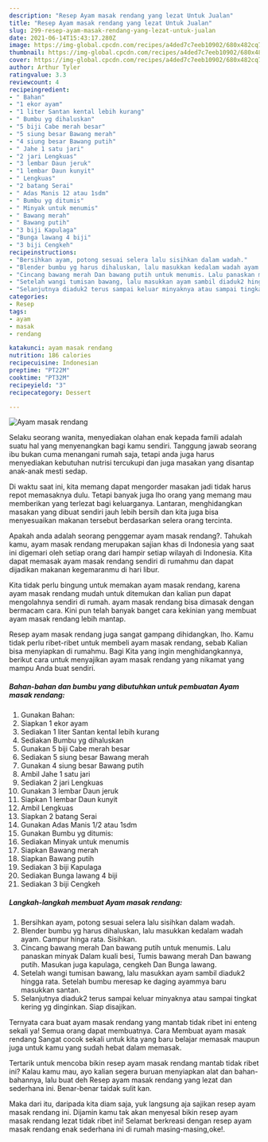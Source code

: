 ```yaml
---
description: "Resep Ayam masak rendang yang lezat Untuk Jualan"
title: "Resep Ayam masak rendang yang lezat Untuk Jualan"
slug: 299-resep-ayam-masak-rendang-yang-lezat-untuk-jualan
date: 2021-06-14T15:43:17.280Z
image: https://img-global.cpcdn.com/recipes/a4ded7c7eeb10902/680x482cq70/ayam-masak-rendang-foto-resep-utama.jpg
thumbnail: https://img-global.cpcdn.com/recipes/a4ded7c7eeb10902/680x482cq70/ayam-masak-rendang-foto-resep-utama.jpg
cover: https://img-global.cpcdn.com/recipes/a4ded7c7eeb10902/680x482cq70/ayam-masak-rendang-foto-resep-utama.jpg
author: Arthur Tyler
ratingvalue: 3.3
reviewcount: 4
recipeingredient:
- " Bahan"
- "1 ekor ayam"
- "1 liter Santan kental lebih kurang"
- " Bumbu yg dihaluskan"
- "5 biji Cabe merah besar"
- "5 siung besar Bawang merah"
- "4 siung besar Bawang putih"
- " Jahe 1 satu jari"
- "2 jari Lengkuas"
- "3 lembar Daun jeruk"
- "1 lembar Daun kunyit"
- " Lengkuas"
- "2 batang Serai"
- " Adas Manis 12 atau 1sdm"
- " Bumbu yg ditumis"
- " Minyak untuk menumis"
- " Bawang merah"
- " Bawang putih"
- "3 biji Kapulaga"
- "Bunga lawang 4 biji"
- "3 biji Cengkeh"
recipeinstructions:
- "Bersihkan ayam, potong sesuai selera lalu sisihkan dalam wadah."
- "Blender bumbu yg harus dihaluskan, lalu masukkan kedalam wadah ayam. Campur hinga rata. Sisihkan."
- "Cincang bawang merah Dan bawang putih untuk menumis. Lalu panaskan minyak Dalam kuali besi, Tumis bawang merah Dan bawang putih. Masukan juga kapulaga, cengkeh Dan Bunga lawang."
- "Setelah wangi tumisan bawang, lalu masukkan ayam sambil diaduk2 hingga rata. Setelah bumbu meresap ke daging ayammya baru masukkan santan."
- "Selanjutnya diaduk2 terus sampai keluar minyaknya atau sampai tingkat kering yg dinginkan. Siap disajikan."
categories:
- Resep
tags:
- ayam
- masak
- rendang

katakunci: ayam masak rendang 
nutrition: 186 calories
recipecuisine: Indonesian
preptime: "PT22M"
cooktime: "PT32M"
recipeyield: "3"
recipecategory: Dessert

---
```



![Ayam masak rendang](https://img-global.cpcdn.com/recipes/a4ded7c7eeb10902/680x482cq70/ayam-masak-rendang-foto-resep-utama.jpg)

Selaku seorang wanita, menyediakan olahan enak kepada famili adalah suatu hal yang menyenangkan bagi kamu sendiri. Tanggung jawab seorang ibu bukan cuma menangani rumah saja, tetapi anda juga harus menyediakan kebutuhan nutrisi tercukupi dan juga masakan yang disantap anak-anak mesti sedap.

Di waktu  saat ini, kita memang dapat mengorder masakan jadi tidak harus repot memasaknya dulu. Tetapi banyak juga lho orang yang memang mau memberikan yang terlezat bagi keluarganya. Lantaran, menghidangkan masakan yang dibuat sendiri jauh lebih bersih dan kita juga bisa menyesuaikan makanan tersebut berdasarkan selera orang tercinta. 



Apakah anda adalah seorang penggemar ayam masak rendang?. Tahukah kamu, ayam masak rendang merupakan sajian khas di Indonesia yang saat ini digemari oleh setiap orang dari hampir setiap wilayah di Indonesia. Kita dapat memasak ayam masak rendang sendiri di rumahmu dan dapat dijadikan makanan kegemaranmu di hari libur.

Kita tidak perlu bingung untuk memakan ayam masak rendang, karena ayam masak rendang mudah untuk ditemukan dan kalian pun dapat mengolahnya sendiri di rumah. ayam masak rendang bisa dimasak dengan bermacam cara. Kini pun telah banyak banget cara kekinian yang membuat ayam masak rendang lebih mantap.

Resep ayam masak rendang juga sangat gampang dihidangkan, lho. Kamu tidak perlu ribet-ribet untuk membeli ayam masak rendang, sebab Kalian bisa menyiapkan di rumahmu. Bagi Kita yang ingin menghidangkannya, berikut cara untuk menyajikan ayam masak rendang yang nikamat yang mampu Anda buat sendiri.

<!--inarticleads1-->

##### Bahan-bahan dan bumbu yang dibutuhkan untuk pembuatan Ayam masak rendang:

1. Gunakan  Bahan:
1. Siapkan 1 ekor ayam
1. Sediakan 1 liter Santan kental lebih kurang
1. Sediakan  Bumbu yg dihaluskan
1. Gunakan 5 biji Cabe merah besar
1. Sediakan 5 siung besar Bawang merah
1. Gunakan 4 siung besar Bawang putih
1. Ambil  Jahe 1 satu jari
1. Sediakan 2 jari Lengkuas
1. Gunakan 3 lembar Daun jeruk
1. Siapkan 1 lembar Daun kunyit
1. Ambil  Lengkuas
1. Siapkan 2 batang Serai
1. Gunakan  Adas Manis 1/2 atau 1sdm
1. Gunakan  Bumbu yg ditumis:
1. Sediakan  Minyak untuk menumis
1. Siapkan  Bawang merah
1. Siapkan  Bawang putih
1. Sediakan 3 biji Kapulaga
1. Sediakan Bunga lawang 4 biji
1. Sediakan 3 biji Cengkeh




<!--inarticleads2-->

##### Langkah-langkah membuat Ayam masak rendang:

1. Bersihkan ayam, potong sesuai selera lalu sisihkan dalam wadah.
1. Blender bumbu yg harus dihaluskan, lalu masukkan kedalam wadah ayam. Campur hinga rata. Sisihkan.
1. Cincang bawang merah Dan bawang putih untuk menumis. Lalu panaskan minyak Dalam kuali besi, Tumis bawang merah Dan bawang putih. Masukan juga kapulaga, cengkeh Dan Bunga lawang.
1. Setelah wangi tumisan bawang, lalu masukkan ayam sambil diaduk2 hingga rata. Setelah bumbu meresap ke daging ayammya baru masukkan santan.
1. Selanjutnya diaduk2 terus sampai keluar minyaknya atau sampai tingkat kering yg dinginkan. Siap disajikan.




Ternyata cara buat ayam masak rendang yang mantab tidak ribet ini enteng sekali ya! Semua orang dapat membuatnya. Cara Membuat ayam masak rendang Sangat cocok sekali untuk kita yang baru belajar memasak maupun juga untuk kamu yang sudah hebat dalam memasak.

Tertarik untuk mencoba bikin resep ayam masak rendang mantab tidak ribet ini? Kalau kamu mau, ayo kalian segera buruan menyiapkan alat dan bahan-bahannya, lalu buat deh Resep ayam masak rendang yang lezat dan sederhana ini. Benar-benar taidak sulit kan. 

Maka dari itu, daripada kita diam saja, yuk langsung aja sajikan resep ayam masak rendang ini. Dijamin kamu tak akan menyesal bikin resep ayam masak rendang lezat tidak ribet ini! Selamat berkreasi dengan resep ayam masak rendang enak sederhana ini di rumah masing-masing,oke!.

